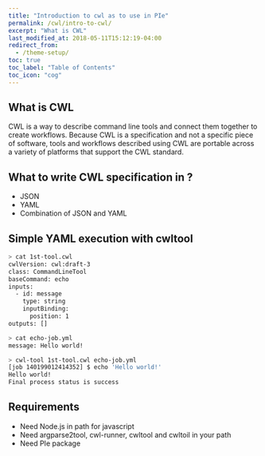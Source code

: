 ```yaml
---
title: "Introduction to cwl as to use in PIe"
permalink: /cwl/intro-to-cwl/
excerpt: "What is CWL"
last_modified_at: 2018-05-11T15:12:19-04:00
redirect_from:
  - /theme-setup/
toc: true
toc_label: "Table of Contents"
toc_icon: "cog"
---
```


[^Introduction-to-cwltool]: See [**Intorduction to cwltool** page]({{ "/cwl/intro-to-cwltool/" | relative_url }}) How to use cwltool to execute cwl

## What is CWL

CWL is a way to describe command line tools and connect them together to create workflows. Because CWL is a specification and not a specific piece of software, tools and workflows described using CWL are portable across a variety of platforms that support the CWL standard. 

## What to write CWL specification in ?

- JSON
- YAML
- Combination of JSON and YAML

## Simple YAML execution with cwltool

```bash
> cat 1st-tool.cwl
cwlVersion: cwl:draft-3
class: CommandLineTool
baseCommand: echo
inputs:
  - id: message
    type: string
    inputBinding:
      position: 1
outputs: []

> cat echo-job.yml
message: Hello world!

> cwl-tool 1st-tool.cwl echo-job.yml
[job 140199012414352] $ echo 'Hello world!'
Hello world!
Final process status is success

```

## Requirements

- Need Node.js in path for javascript
- Need argparse2tool, cwl-runner, cwltool and cwltoil in your path
- Need PIe package